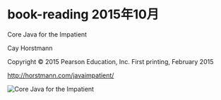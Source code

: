 # book-reading   2015年10月


Core Java for the Impatient

Cay Horstmann

Copyright	©	2015	Pearson	Education,	Inc.
First	printing,	February	2015


http://horstmann.com/javaimpatient/


![Core Java for the Impatient](https://raw.githubusercontent.com/sdcuike/book-reading/master/images/CoreJavaForTheImpatient.jpg)